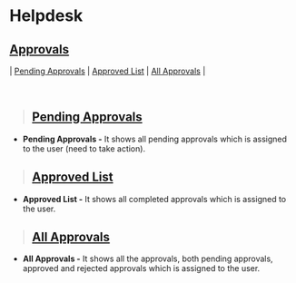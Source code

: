 # **Helpdesk**

## **[Approvals](#helpdesk)**

| [Pending Approvals](#pending-approvals) | [Approved List](#approved-list) | [All Approvals](#all-approvals) |

<br>

> ## **[Pending Approvals](#approvals)**

- **Pending Approvals -** It shows all pending approvals which is assigned to the user (need to take action).

> ## **[Approved List](#pending-approvals)**

- **Approved List -** It shows all completed approvals which is assigned to the user.

> ## **[All Approvals](#approved-list)**

- **All Approvals -** It shows all the approvals, both pending approvals, approved and rejected approvals which is assigned to the user.
